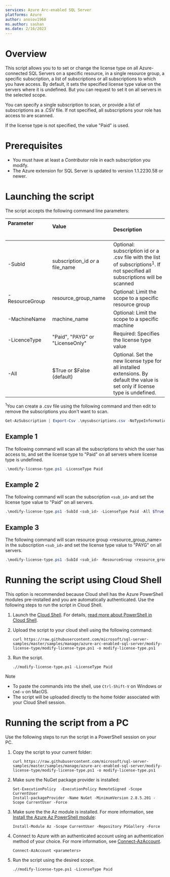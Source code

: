 ```yaml
---
services: Azure Arc-enabled SQL Server
platforms: Azure
author: anosov1960
ms.author: sashan
ms.date: 2/16/2023
---
```



# Overview

This script allows you to to set or change the license type on all Azure-connected SQL Servers
on a specific resource, in a single resource group, a specific subscription, a list of subscriptions or all subscriptions to which you have access. By default, it sets the specified license type value on the servers where it is undefined. But you can request to set it on all servers in the selected scope.  

You can specify a single subscription to scan, or provide a list of subscriptions as a .CSV file. 
If not specified, all subscriptions your role has access to are scanned.

If the license type is not specified, the value "Paid" is used.

# Prerequisites

- You must have at least a *Contributor* role in each subscription you modify.  
- The Azure extension for SQL Server is updated to version 1.1.2230.58 or newer.

# Launching the script 

The script accepts the following command line parameters:

| **Parameter** &nbsp; &nbsp; &nbsp; &nbsp; &nbsp; &nbsp; &nbsp; &nbsp; &nbsp; &nbsp; &nbsp; &nbsp; &nbsp; &nbsp; &nbsp; &nbsp; &nbsp; &nbsp; &nbsp; &nbsp;  | **Value** &nbsp; &nbsp; &nbsp; &nbsp; &nbsp; &nbsp; &nbsp; &nbsp; &nbsp; &nbsp; &nbsp; &nbsp; &nbsp; &nbsp; &nbsp; &nbsp;&nbsp; &nbsp; &nbsp; &nbsp; &nbsp; &nbsp; &nbsp; &nbsp; &nbsp; &nbsp; &nbsp; &nbsp; &nbsp; &nbsp; &nbsp; &nbsp;&nbsp; &nbsp; &nbsp; &nbsp; | **Description** |
|:--|:--|:--|
|-SubId|subscription_id *or* a file_name|Optional: subscription id or a .csv file with the list of subscriptions<sup>1</sup>. If not specified all subscriptions will be scanned|
|-ResourceGroup |resource_group_name|Optional: Limit the scope  to a specific resource group|
|-MachineName |machine_name|Optional: Limit the scope to a specific machine|
|-LicenceType | "Paid", "PAYG" or "LicenseOnly"| Required: Specifies the license type value |
|-All|\$True or \$False (default)|Optional. Set the new license type for all installed extensions. By default the value is set only if license type is undefined.|

<sup>1</sup>You can create a .csv file using the following command and then edit to remove the subscriptions you don't  want to scan.
```PowerShell
Get-AzSubscription | Export-Csv .\mysubscriptions.csv -NoTypeInformation 
```

## Example 1

The following command will scan all the subscriptions to which the user has access to, and set the license type to "Paid" on all servers where license type is undefined.

```PowerShell
.\modify-license-type.ps1 -LicenseType Paid 
```

## Example 2

The following command will scan the subscription `<sub_id>` and set the license type value to "Paid" on all servers.

```PowerShell
.\modify-license-type.ps1 -SubId <sub_id> -LicenseType Paid -All $True
```

## Example 3

The following command will scan resource group <resource_group_name> in the subscription `<sub_id>` and set the license type value to "PAYG" on all servers.

```PowerShell
.\modify-license-type.ps1 -SubId <sub_id> -ResourceGroup <resource_group_name> -LicenseType PAYG -All $True
```

# Running the script using Cloud Shell

This option is recommended because Cloud shell has the Azure PowerShell modules pre-installed and you are automatically authenticated.  Use the following steps to run the script in Cloud Shell.

1. Launch the [Cloud Shell](https://shell.azure.com/). For details, [read more about PowerShell in Cloud Shell](https://aka.ms/pscloudshell/docs).

2. Upload the script to your cloud shell using the following command:

    ```console
    curl https://raw.githubusercontent.com/microsoft/sql-server-samples/master/samples/manage/azure-arc-enabled-sql-server/modify-license-type/modify-license-type.ps1 -o modify-license-type.ps1
    ```

3. Run the script.  

    ```console
   .//modify-license-type.ps1 -LicenseType Paid 
    ```

> [!NOTE]
> - To paste the commands into the shell, use `Ctrl-Shift-V` on Windows or `Cmd-v` on MacOS.
> - The script will be uploaded directly to the home folder associated with your Cloud Shell session.

# Running the script from a PC


Use the following steps to run the script in a PowerShell session on your PC.

1. Copy the script to your current folder:

    ```console
    curl https://raw.githubusercontent.com/microsoft/sql-server-samples/master/samples/manage/azure-arc-enabled-sql-server/modify-license-type/modify-license-type.ps1 -o modify-license-type.ps1
    ```

1. Make sure the NuGet package provider is installed:  

    ```console
    Set-ExecutionPolicy  -ExecutionPolicy RemoteSigned -Scope CurrentUser
    Install-packageProvider -Name NuGet -MinimumVersion 2.8.5.201 -Scope CurrentUser -Force  
    ```

1. Make sure the the Az module is installed. For more information, see [Install the Azure Az PowerShell module](https://learn.microsoft.com/powershell/azure/install-az-ps):  

    ```console
    Install-Module Az -Scope CurrentUser -Repository PSGallery -Force
    ```

1. Connect to Azure with an authenticated account using an authentication method of your choice. For more information, see [Connect-AzAccount](https://learn.microsoft.com/powershell/module/az.accounts/connect-azaccount).

    ```console
    Connect-AzAccount <parameters>
    ```

1. Run the script using the desired scope.  

    ```console
   .//modify-license-type.ps1 -LicenseType Paid 
    ```
